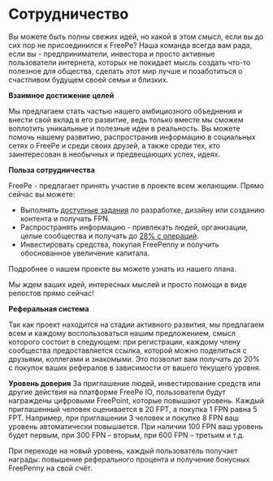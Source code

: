 # Сотрудничество

Вы можете быть полны свежих идей, но какой в этом смысл, если вы до сих пор не присоединился к FreePe? Наша команда всегда вам рада, если вы - предприниматели, инвестора и просто активные пользователи интернета, которых не покидает мысль создать что-то полезное для общества, сделать этот мир лучше и позаботиться о счастливом будущем своей семьи и близких.

**Взаимное достижение целей**

Мы предлагаем стать частью нашего амбициозного объеднения и внести свой вклад в его развитие, ведь только вместе мы сможем воплотить уникальные и полезные идеи в реальность. Вы можете помочь нашему развитию, распространив информацию в социальных сетях о FreePe и среди своих друзей, а также среди тех, кто заинтересован в необычных и предвещающих успех, идеях. 

**Польза сотрудничества**

FreePe - предлагает принять участие в проекте всем желающим. Прямо сейчас вы можете:
* Выполнять [доступные задания](https://pintask.me/board/vPsfuf2sawcaDyt6b) по разработке, дизайну или созданию контента и получать FPN.
* Распространять информацию - привлекать людей, организации, целые сообщества и получать до [28% с операций](https://freepe.info/ru/polzovatelskoe_soglashenie.html).
* Инвестировать средства, покупая FreePenny и получить обоснованное увеличение капитала.


Подробнее о нашем проекте вы можете узнать из нашего плана.

Мы ждем ваших идей, интересных мыслей и просто помощи в виде репостов прямо сейчас!


**Реферальная система**

Так как проект находится на стадии активного развития, мы предлагаем всем и каждому воспользоваться нашим предложением, смысл которого состоит в следующем: при регистрации, каждому члену сообщества предоставляется ссылка, которой можно поделиться с друзьями, коллегами и знакомыми. Это позволит вам получать до 20% с покупок ваших рефералов в зависимости от вашего текущего уровня.

**Уровень доверия**
За приглашение людей, инвестирование средств или другие действия на платформе FreePe IO, пользователи будут награждены цифровыми FreePoint, которые повышают уровень. Каждый приглашенный человек оценивается в 20 FPT, а покупка 1 FPN равна 5 FPT. Например, при приглашении 3 человек и покупке 8 FPN ваш уровень автоматически повышается. При наличии 100 FPN ваш уровень будет первым, при 300 FPN – вторым, при 600 FPN – третьим и т.д.

При переходе на новый уровень, каждый пользователь получает награды: повышение реферального процента и получение бонусных FreePenny на свой счёт. 




